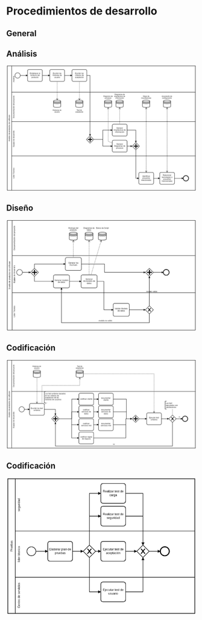 # Procedimientos de desarrollo

## General

## Análisis

![analisis](imagenes/analisis.png "procedimiento de análisis")


## Diseño

![diseño](imagenes/diseno.png "procedimiento de diseño")

## Codificación

![diseño](imagenes/codificacion.png "procedimiento de codificación")

## Codificación

![pruebas](imagenes/pruebas.png "procedimiento de pruebas")
